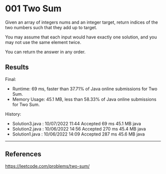 001 Two Sum
===================

Given an array of integers nums and an integer target, return indices of the two numbers such that they add up to target.

You may assume that each input would have exactly one solution, and you may not use the same element twice.

You can return the answer in any order.

## Results

Final:

- Runtime: 69 ms, faster than 37.71% of Java online submissions for Two Sum.
- Memory Usage: 45.1 MB, less than 58.33% of Java online submissions for Two Sum.

History:
- Solution3.java : 10/07/2022 11:44	Accepted	69 ms	45.1 MB	java
- Solution2.java : 10/06/2022 14:56	Accepted	270 ms	45.4 MB	java
- Solution1.java : 10/06/2022 14:09	Accepted	287 ms	45.6 MB	java


---

## References

https://leetcode.com/problems/two-sum/